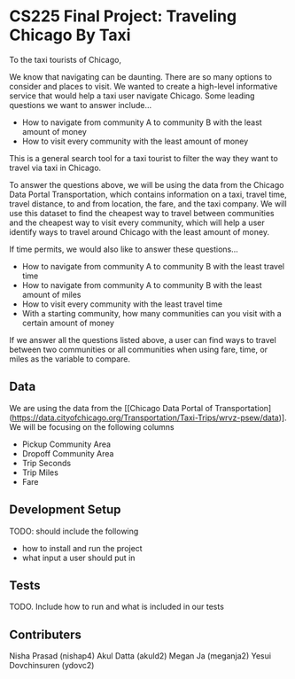# CS225 Final Project: Traveling Chicago By Taxi
To the taxi tourists of Chicago,

We know that navigating can be daunting.  There are so many options to consider and places to visit.  We wanted to create a high-level informative service that would help a taxi user navigate Chicago.  Some leading questions we want to answer include…
- How to navigate from community A to community B with the least amount of money
- How to visit every community with the least amount of money 

This is a general search tool for a taxi tourist to filter the way they want to travel via taxi in Chicago.

To answer the questions above, we will be using the data from the Chicago Data Portal Transportation, which contains information on a taxi, travel time, travel distance, to and from location, the fare, and the taxi company.  We will use this dataset to find the cheapest way to travel between communities and the cheapest way to visit every community, which will help a user identify ways to travel around Chicago with the least amount of money.

If time permits, we would also like to answer these questions…
- How to navigate from community A to community B with the least travel time
- How to navigate from community A to community B with the least amount of miles
- How to visit every community with the least travel time
- With a starting community, how many communities can you visit with a certain amount of money

If we answer all the questions listed above, a user can find ways to travel between two communities or all communities when using fare, time, or miles as the variable to compare.

## Data
We are using the data from the [[Chicago Data Portal of Transportation]  (https://data.cityofchicago.org/Transportation/Taxi-Trips/wrvz-psew/data)].  We will be focusing on the following columns
- Pickup Community Area
- Dropoff Community Area
- Trip Seconds
- Trip Miles
- Fare

## Development Setup
TODO: should include the following
- how to install and run the project
- what input a user should put in

## Tests
TODO. Include how to run and what is included in our tests

## Contributers
Nisha Prasad (nishap4)
Akul Datta (akuld2)
Megan Ja (meganja2)
Yesui Dovchinsuren (ydovc2)

